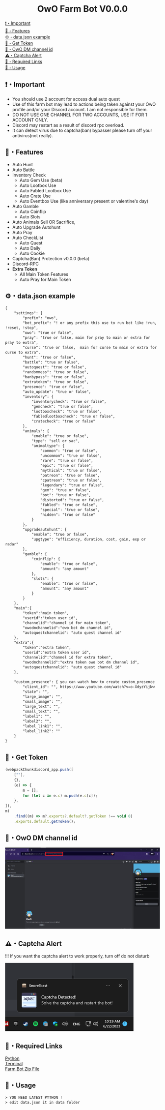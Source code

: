 <br>
<h1 align="center">OwO Farm Bot V0.0.0 </h1>

</p>

[❗・Important](#important)<br>
[👑・Features](#features)<br>
[⚙・data.json example](#configjson-example)<br>
[💎・Get Token](#get-token)<br>
[📍・OwO DM channel id](#owo-dm-channel-id)<br>
[⚠️・Captcha Alert](#captcha-alert)<br>
[🔗・Required Links](#required-links)<br>
[🎈・Usage](#usage)<br>


## ❗・Important
-   You should use 2 account for access dual auto quest
-   Use of this farm bot may lead to actions being taken against your OwO profile and/or your Discord account. I am not responsible for them.
-   DO NOT USE ONE CHANNEL FOR TWO ACCOUNTS, USE IT FOR 1 ACCOUNT ONLY.
-   Discord may restart as a result of discord rpc overload.
-   It can detect virus due to captcha(ban) bypasser please turn off your antivirus(not really).

## 👑・Features

-   Auto Hunt
-   Auto Battle
-   Inventory Check
    -   Auto Gem Use (beta)
    -   Auto Lootbox Use
    -   Auto Fabled Lootbox Use
    -   Auto Crate Use
    -   Auto Eventbox Use (like anniversary present or valentine's day)
-   Auto Gamble
    -   Auto Coinflip
    -   Auto Slots
-   Auto Animals Sell OR Sacrifice,
-   Auto Upgrade Autohunt
-   Auto Pray
-   Auto CheckList
    -   Auto Quest
    -   Auto Daily
    -   Auto Cookie
-   Captcha(Ban) Protection v0.0.0 (beta)
-   Discord-RPC
-   **Extra Token**
    -   All Main Token Features
    -   Auto Pray for Main Token

## ⚙・data.json example

```
{
    "settings": {
        "prefix": "owo",
        "bot_prefix": "! or any prefix this use to run bot like !run, !reset, !stop",
        "owo": "true or false",
        "pray": "true or false, main for pray to main or extra for pray to extra",
        "curse": "true or false,  main for curse to main or extra for curse to extra",
        "hunt": "true or false",
        "battle": "true or false",
        "autoquest": "true or false",
        "randommess": "true or false",
        "banbypass": "true or false",
        "extratoken": "true or false",
        "presence": "true or false",
        "auto_update": "true or false",
        "inventory": {
            "inventorycheck": "true or false",
            "gemcheck": "true or false",
            "lootboxcheck": "true or false",
            "fabledlootboxcheck": "true or false",
            "cratecheck": "true or false"
        },
        "animals": {
            "enable": "true or false",
            "type": "sell or sac",
            "animaltype": {
                "common": "true or false",
                "uncommon": "true or false",
                "rare": "true or false",
                "epic": "true or false",
                "mythical": "true or false",
                "patreon": "true or false",
                "cpatreon": "true or false",
                "legendary": "true or false",
                "gem": "true or false",
                "bot": "true or false",
                "distorted": "true or false",
                "fabled": "true or false",
                "special": "true or false",
                "hidden": "true or false"
            }
        },
        "upgradeautohunt": {
            "enable": "true or false",
            "upgtype": "efficiency, duration, cost, gain, exp or radar"
        },
        "gamble": {
            "coinflip": {
                "enable": "true or false",
                "amount": "any amount"
            },
            "slots": {
                "enable": "true or false",
                "amount": "any amount"
            }
        }
    },
    "main":{
        "token":"main token",
        "userid":"token user id",
        "channelid":"channel id for main token",
        "owodmchannelid":"owo bot dm channel id",
        "autoquestchannelid": "auto quest channel id" 
    },
    "extra":{
        "token":"extra token", 
        "userid":"extra token user id", 
        "channelid":"channel id for extra token", 
        "owodmchannelid":"extra token owo bot dm channel id",
        "autoquestchannelid": "auto quest channel id" 
    },

    "custom_presence": { you can watch how to create custom_presence 
        "client_id": "", https://www.youtube.com/watch?v=o-XdyzYijNw
        "state": "",
        "large_image": "",
        "small_image": "",
        "large_text": "",
        "small_text": "",
        "label1": "",
        "label2": "",
        "label_link1": "",
        "label_link2": ""
    }
}

```

## 💎・Get Token

```js
(webpackChunkdiscord_app.push([
    [""],
    {},
    (e) => {
        m = [];
        for (let c in e.c) m.push(e.c[c]);
    },
]),
m)
    .find((m) => m?.exports?.default?.getToken !== void 0)
    .exports.default.getToken();
```

## 📍・OwO DM channel id

![](https://raw.githubusercontent.com/HoshinoTsukiMio/OwO-farm-bot/main/images/owochannelid.jpg)

## ⚠️・Captcha Alert
!!! If you want the captcha alert to work properly, turn off do not disturb

![](https://raw.githubusercontent.com/HoshinoTsukiMio/OwO-farm-bot/main/images/captchaalert.png)



## 🔗・Required Links

[Python](https://www.python.org/downloads/)<br>
[Terminal](https://apps.microsoft.com/store/detail/windows-terminal/9N0DX20HK701)<br>
[Farm Bot Zip File](https://github.com/HoshinoTsukiMio/OwO-farm-bot/archive/refs/heads/Main.zip)

## 🎈・Usage

```
> YOU NEED LATEST PYTHON !
> edit data.json it in data folder
```
